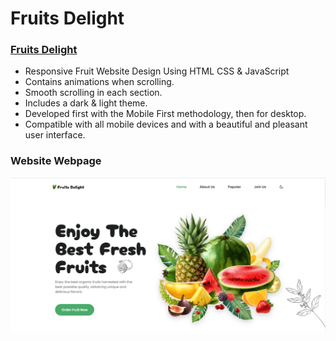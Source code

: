 # Fruits Delight

### [Fruits Delight](#fruitsdelight)

* Responsive Fruit Website Design Using HTML CSS & JavaScript
* Contains animations when scrolling.
* Smooth scrolling in each section.
* Includes a dark & light theme.
* Developed first with the Mobile First methodology, then for desktop.
* Compatible with all mobile devices and with a beautiful and pleasant user interface.

### Website Webpage

![1699892887144](image/README/1699892887144.png)
